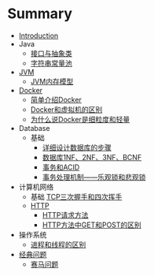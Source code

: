 # Summary

* [Introduction](README.md)
* Java
  * [接口与抽象类](java/interfaces/1.md)
  * [字符串常量池](java/strings/1.md)　
* [JVM](jvm/README.md)
  * [JVM内存模型](jvm/1.md)
* [Docker](docker/README.md)
  * [简单介绍Docker](docker/1.md)
  * [Docker和虚拟机的区别](docker/2.md)
  * [为什么说Docker是细粒度和轻量](docker/3.md)
* Database
  * 基础
    * [详细设计数据库的步骤](database/base/1.md)
    * [数据库1NF、2NF、3NF、BCNF](database/base/2.md)
    * [事务和ACID](database/q/3.md)
    * [事务处理机制——乐观锁和悲观锁](database/base/4.md)
* 计算机网络
  * 基础
    [TCP三次握手和四次挥手](network/base/1.md)
  * [HTTP](network/http/http.md)
    * [HTTP请求方法](network/http/1.md)
    * [HTTP方法中GET和POST的区别](network/http/2.md)
* 操作系统
  * [进程和线程的区别](os/1.md)
* [经典问题](q/README.md)
  * [赛马问题](q/1.md)
